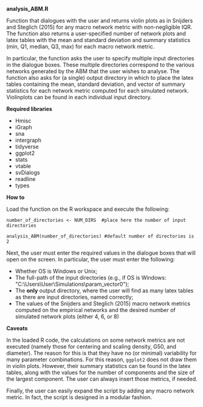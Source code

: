 **analysis_ABM.R**

Function that dialogues with the user and returns violin plots as in Snijders and Steglich (2015) for any macro network metric with non-negligible IQR. The function also returns a user-specified number of network plots and latex tables with the mean and standard deviation and summary statistics (min, Q1, median, Q3, max) for each macro network metric.

In particular, the function asks the user to specify multiple input directories in the dialogue boxes. These multiple directories correspond to the various networks generated by the ABM that the user wishes to analyse. The function also asks for (a single) output directory in which to place the latex tables containing the mean, standard deviation, and vector of summary statistics for each network metric computed for each simulated network. Violinplots can be found in each individual input directory.

**Required libraries** 

+ Hmisc
+ iGraph 
+ sna
+ intergraph
+ tidyverse
+ ggplot2
+ stats
+ vtable
+ svDialogs
+ readline 
+ types
  
**How to** 

Load the function on the R workspace and execute the following:

```{r}
number_of_directories <- NUM_DIRS  #place here the number of input directories 

analysis_ABM(number_of_directories) #default number of directories is 2 

```

Next, the user must enter the required values in the dialogue boxes that will open on the screen. In particular, the user must enter the following:

+ Whether OS is Windows or Unix; 
+ The full-path of the input directories (e.g., if OS is Windows: "C:\\Users\\User\\Simulations\\param_vector0");  
+ The **only** output directory, where the user will find as many latex tables as there are input directories, named correctly;  
+ The values of the Snijders and Steglich (2015) macro network metrics computed on the empirical networks and the desired number of simulated network plots (either 4, 6, or 8)

**Caveats** 

In the loaded R code, the calculations on some network metrics are not executed (namely those for centering and scaling density, G50, and diameter). The reason for this is that they have no (or minimal) variability for many parameter combinations. For this reason, `ggplot2` does not draw them in violin plots. However, their summary statistics can be found in the latex tables, along with the values for the number of components and the size of the largest component. The user can always insert those metrics, if needed.

Finally, the user can easily expand the script by adding any macro network metric. In fact, the script is designed in a modular fashion. 
